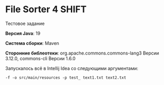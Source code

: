 # File Sorter 4 SHIFT
Тестовое задание

<b>Версия Java</b>: 19

<b>Система сборки</b>: Maven

<b>Сторонние библеотеки</b>: org.apache.commons.commons-lang3 Версии 3.12.0, commons-cli Версии 1.6.0

Запускалось всё в Intellij Idea со следующими аргументами:

```
-f -o src/main/resources -p test_ text1.txt text2.txt
```
